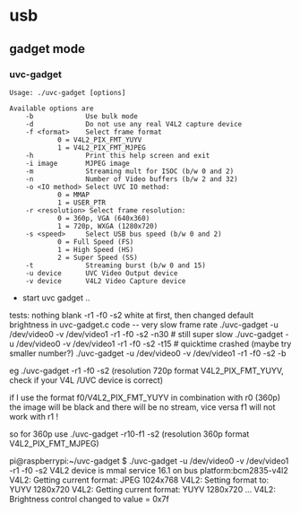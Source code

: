 # usb

## gadget mode



### uvc-gadget

    Usage: ./uvc-gadget [options]
    
    Available options are
        -b             Use bulk mode
        -d             Do not use any real V4L2 capture device
        -f <format>    Select frame format
                0 = V4L2_PIX_FMT_YUYV
                1 = V4L2_PIX_FMT_MJPEG
        -h             Print this help screen and exit
        -i image       MJPEG image
        -m             Streaming mult for ISOC (b/w 0 and 2)
        -n             Number of Video buffers (b/w 2 and 32)
        -o <IO method> Select UVC IO method:
                0 = MMAP
                1 = USER_PTR
        -r <resolution> Select frame resolution:
                0 = 360p, VGA (640x360)
                1 = 720p, WXGA (1280x720)
        -s <speed>     Select USB bus speed (b/w 0 and 2)
                0 = Full Speed (FS)
                1 = High Speed (HS)
                2 = Super Speed (SS)
        -t             Streaming burst (b/w 0 and 15)
        -u device      UVC Video Output device
        -v device      V4L2 Video Capture device




- start uvc gadget .. 

tests:
nothing             blank
-r1 -f0 -s2         white at first, then changed default brightness in uvc-gadget.c code -- very slow frame rate
./uvc-gadget -u /dev/video0 -v /dev/video1 -r1 -f0 -s2 -n30   # still super slow
./uvc-gadget -u /dev/video0 -v /dev/video1 -r1 -f0 -s2 -t15   # quicktime crashed (maybe try smaller number?)
./uvc-gadget -u /dev/video0 -v /dev/video1 -r1 -f0 -s2 -b     





eg ./uvc-gadget -r1 -f0 -s2 (resolution 720p format V4L2_PIX_FMT_YUYV, check if your V4L /UVC device is correct)

if I use the format f0/V4L2_PIX_FMT_YUYV in combination with r0 (360p) the image will be black and there will be no stream, vice versa f1 will not work with r1 ! 


so for 360p use ./uvc-gadget -r10-f1 -s2 (resolution 360p format V4L2_PIX_FMT_MJPEG)




pi@raspberrypi:~/uvc-gadget $ ./uvc-gadget -u /dev/video0 -v /dev/video1 -r1 -f0 -s2
V4L2 device is mmal service 16.1 on bus platform:bcm2835-v4l2
V4L2: Getting current format: JPEG 1024x768
V4L2: Setting format to: YUYV 1280x720
V4L2: Getting current format: YUYV 1280x720
...
V4L2: Brightness control changed to value = 0x7f









